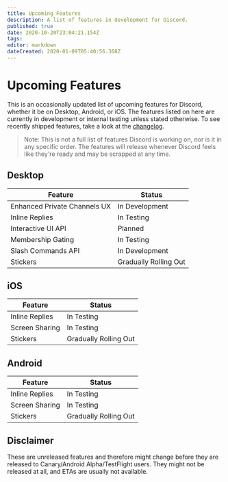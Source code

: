 ```yaml
---
title: Upcoming Features
description: A list of features in development for Discord.
published: true
date: 2020-10-20T23:04:21.154Z
tags: 
editor: markdown
dateCreated: 2020-01-09T05:40:56.368Z
---
```


# Upcoming Features
This is an occasionally updated list of upcoming features for Discord, whether it be on Desktop, Android, or iOS. The features listed on here are currently in development or internal testing unless stated otherwise. To see recently shipped features, take a look at the [changelog](/changelog).

> Note: This is not a full list of features Discord is working on, nor is it in any specific order. The features will release whenever Discord feels like they're ready and may be scrapped at any time.

## Desktop

| Feature                      |	Status               |
|------------------------------|-----------------------|
| Enhanced Private Channels UX | In Development        |
| Inline Replies               | In Testing            |
| Interactive UI API           | Planned               |
| Membership Gating            | In Testing            |
| Slash Commands API           | In Development        |
| Stickers                     | Gradually Rolling Out |

## iOS
| Feature             | Status                |
|---------------------|-----------------------|
| Inline Replies      | In Testing            |
| Screen Sharing      | In Testing            |
| Stickers            | Gradually Rolling Out |

## Android
| Feature             | Status                |
|---------------------|-----------------------|
| Inline Replies      | In Testing            |
| Screen Sharing      | In Testing            |
| Stickers            | Gradually Rolling Out |


## Disclaimer
These are unreleased features and therefore might change before they are released to Canary/Android Alpha/TestFlight users. They might not be released at all, and ETAs are usually not available.